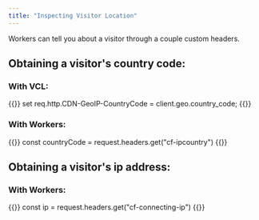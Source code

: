 ```yaml
---
title: "Inspecting Visitor Location"
---
```


Workers can tell you about a visitor through a couple custom headers.

## Obtaining a visitor's country code:

### With VCL:
{{<highlight vcl>}}
set req.http.CDN-GeoIP-CountryCode = client.geo.country_code;
{{</highlight>}}


### With Workers:
{{<highlight javascript>}}
const countryCode = request.headers.get("cf-ipcountry")
{{</highlight>}}

## Obtaining a visitor's ip address:

### With Workers:
{{<highlight javascript>}}
const ip = request.headers.get("cf-connecting-ip")
{{</highlight>}}
